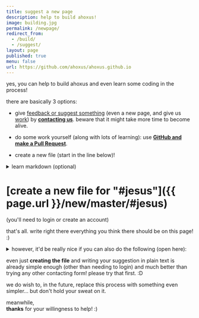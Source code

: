 ```yaml
---
title: suggest a new page
description: help to build ahoxus!
image: building.jpg
permalink: /newpage/
redirect_from:
  - /build/
  - /suggest/
layout: page
published: true
menu: false
url: https://github.com/ahoxus/ahoxus.github.io
---
```


yes, you can help to build ahoxus and even learn some coding in the process!

there are basically 3 options:

- give [feedback or suggest something](/feedback) (even a new page, and give us [work](/work)) by [**contacting us**](/contact). beware that it might take more time to become alive.

- do some work yourself (along with lots of learning): use [**GitHub and make a Pull Request**](https://help.github.com/articles/creating-new-files/).

- create a new file (start in the line below)!

<details>
<summary markdown="span">learn markdown (optional)</summary>

- learn a little of [github markdown](https://guides.github.com/features/mastering-markdown/) (if you want to actually format your contribution), or;
- see samples, [such as our other files]({{ page.url }}) or [this own]({{ page.url }}/blob/master/newpage.md) (click on the [raw] button, ignore the script part), then...
</details>

# [**create a new file for "#jesus"**]({{ page.url }}/new/master/#jesus)
(you'll need to login or create an account)

that's all. write right there everything you think there should be on this page! :)

<details>
<summary markdown="span">however, it'd be really nice if you can also do the following (open here):</summary>

- name it `index.md`;
- add this front matter to the top, replace the title for whatever you want, or just remove the whole line: 

```
---
title: *literally write here whatever you want*
layout: page
published: false
---
```

- (optional) advanced front matter (also what we use, mostly). yes, you can even upload an image, but we won't tell you here how (yet):

```
---
title: could be anything
description: this is good for opengraph
image: spaces allowed.jpg
permalink: /anything/
redirect_from:
  - /could/
  - /be/
layout: page
published: true
---
```

- again, optional, but try styling it up with markdown!

```
it's very easy to make some words **bold** and other words *italic* with markdown. you can even [link to Google!](http://google.com)

sometimes you want numbered lists:

1. one
2. two
3. shrubs, i mean tree, or something

prefer bullet points?

* start a line with a star
* profit!

alternatively,

- dashes work just as well
- and if you have sub points, put two spaces before the dash or star:
  - like this
  - or that

# structured documents

it's useful to have different levels of headings to structure your documents. start lines with a `#` to create headings. multiple `##` in a row denote smaller heading sizes.

### this is a third-tier heading

you can use one `#` all the way up to `######` six for different heading sizes.

if you'd like to quote someone, use the > character before the line:

> ice cream. the finest solid-ish food made out of liquids ever devised... for ever.
> - who cares who said that?
```

</details>

even just **creating the file** and writing your suggestion in plain text is already simple enough (other than needing to login) and much better than trying any other contacting form! please try that first. :D

we do wish to, in the future, replace this process with something even simpler... but don't hold your sweat on it.

meanwhile, <br>
**thanks** for your willingness to help! :)


<script>
function getParameterByName (name, result, url) {
    result = result || ''
    url = url || window.location.href
    name = name.replace(/[\[\]]/g, "\\$&")
    var regex = new RegExp("[?&]" + name + "(=([^&#]*)|&|#|$)"),
        results = regex.exec(url)
    if (!results || !results[2]) return result
    return decodeURIComponent(results[2].replace(/\+/g, " "))
}
jesus = getParameterByName('a', 'dummy-newpage')
document.querySelectorAll('a[href*="#jesus"]').forEach(function(item){
    item.href = item.href.replace('#jesus', jesus)
})
item = document.body
item.innerHTML = item.innerHTML.replace('#jesus', jesus)
</script>
